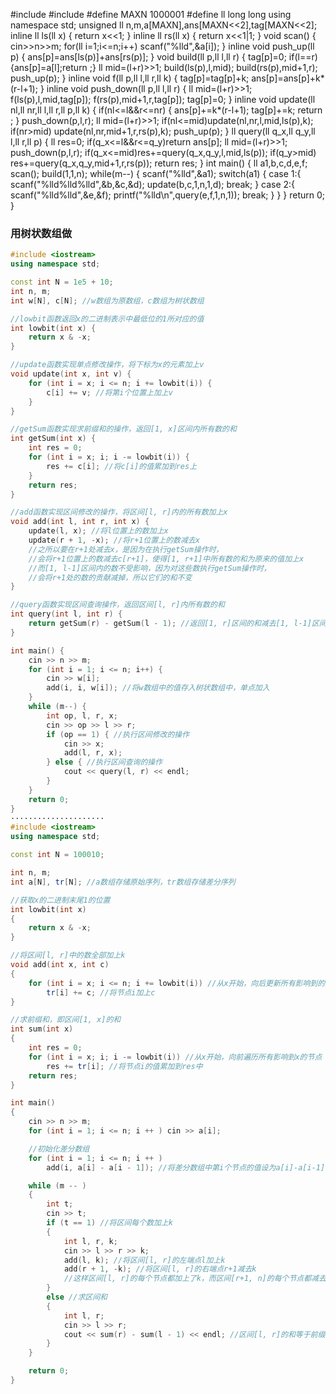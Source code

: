 #include<iostream>
#include<cstdio>
#define MAXN 1000001
#define ll long long
using namespace std;
unsigned ll n,m,a[MAXN],ans[MAXN<<2],tag[MAXN<<2];
inline ll ls(ll x)
{
    return x<<1;
}
inline ll rs(ll x)
{
    return x<<1|1;
}
void scan()
{
    cin>>n>>m;
    for(ll i=1;i<=n;i++)
    scanf("%lld",&a[i]);
}
inline void push_up(ll p)
{
    ans[p]=ans[ls(p)]+ans[rs(p)];
}
void build(ll p,ll l,ll r)
{
    tag[p]=0;
    if(l==r){ans[p]=a[l];return ;}
    ll mid=(l+r)>>1;
    build(ls(p),l,mid);
    build(rs(p),mid+1,r);
    push_up(p);
} 
inline void f(ll p,ll l,ll r,ll k)
{
    tag[p]=tag[p]+k;
    ans[p]=ans[p]+k*(r-l+1);
}
inline void push_down(ll p,ll l,ll r)
{
    ll mid=(l+r)>>1;
    f(ls(p),l,mid,tag[p]);
    f(rs(p),mid+1,r,tag[p]);
    tag[p]=0;
}
inline void update(ll nl,ll nr,ll l,ll r,ll p,ll k)
{
    if(nl<=l&&r<=nr)
    {
        ans[p]+=k*(r-l+1);
        tag[p]+=k;
        return ;
    }
    push_down(p,l,r);
    ll mid=(l+r)>>1;
    if(nl<=mid)update(nl,nr,l,mid,ls(p),k);
    if(nr>mid) update(nl,nr,mid+1,r,rs(p),k);
    push_up(p);
}
ll query(ll q_x,ll q_y,ll l,ll r,ll p)
{
    ll res=0;
    if(q_x<=l&&r<=q_y)return ans[p];
    ll mid=(l+r)>>1;
    push_down(p,l,r);
    if(q_x<=mid)res+=query(q_x,q_y,l,mid,ls(p));
    if(q_y>mid) res+=query(q_x,q_y,mid+1,r,rs(p));
    return res;
}
int main()
{
    ll a1,b,c,d,e,f;
    scan();
    build(1,1,n);
    while(m--)
    {
        scanf("%lld",&a1);
        switch(a1)
        {
            case 1:{
                scanf("%lld%lld%lld",&b,&c,&d);
                update(b,c,1,n,1,d);
                break;
            }
            case 2:{
                scanf("%lld%lld",&e,&f);
                printf("%lld\n",query(e,f,1,n,1));
                break;
            }
        }
    }
    return 0;
}


### 用树状数组做

```cpp
#include <iostream>
using namespace std;

const int N = 1e5 + 10;
int n, m;
int w[N], c[N]; //w数组为原数组，c数组为树状数组

//lowbit函数返回x的二进制表示中最低位的1所对应的值
int lowbit(int x) {
    return x & -x;
}

//update函数实现单点修改操作，将下标为x的元素加上v
void update(int x, int v) {
    for (int i = x; i <= n; i += lowbit(i)) {
        c[i] += v; //将第i个位置上加上v
    }
}

//getSum函数实现求前缀和的操作，返回[1, x]区间内所有数的和
int getSum(int x) {
    int res = 0;
    for (int i = x; i; i -= lowbit(i)) {
        res += c[i]; //将c[i]的值累加到res上
    }
    return res;
}

//add函数实现区间修改的操作，将区间[l, r]内的所有数加上x
void add(int l, int r, int x) {
    update(l, x); //将l位置上的数加上x
    update(r + 1, -x); //将r+1位置上的数减去x
    //之所以要在r+1处减去x，是因为在执行getSum操作时，
    //会将r+1位置上的数减去c[r+1]，使得[1, r+1]中所有数的和为原来的值加上x
    //而[1, l-1]区间内的数不受影响，因为对这些数执行getSum操作时，
    //会将r+1处的数的贡献减掉，所以它们的和不变
}

//query函数实现区间查询操作，返回区间[l, r]内所有数的和
int query(int l, int r) {
    return getSum(r) - getSum(l - 1); //返回[1, r]区间的和减去[1, l-1]区间的和
}

int main() {
    cin >> n >> m;
    for (int i = 1; i <= n; i++) {
        cin >> w[i];
        add(i, i, w[i]); //将w数组中的值存入树状数组中，单点加入
    }
    while (m--) {
        int op, l, r, x;
        cin >> op >> l >> r;
        if (op == 1) { //执行区间修改的操作
            cin >> x;
            add(l, r, x);
        } else { //执行区间查询的操作
            cout << query(l, r) << endl;
        }
    }
    return 0;
}
·····················
#include <iostream>
using namespace std;

const int N = 100010;

int n, m;
int a[N], tr[N]; //a数组存储原始序列，tr数组存储差分序列

//获取x的二进制末尾1的位置
int lowbit(int x)
{
    return x & -x;
}

//将区间[l, r]中的数全部加上k
void add(int x, int c)
{
    for (int i = x; i <= n; i += lowbit(i)) //从x开始，向后更新所有影响到的节点
        tr[i] += c; //将节点i加上c
}

//求前缀和，即区间[1, x]的和
int sum(int x)
{
    int res = 0;
    for (int i = x; i; i -= lowbit(i)) //从x开始，向前遍历所有影响到x的节点
        res += tr[i]; //将节点i的值累加到res中
    return res;
}

int main()
{
    cin >> n >> m;
    for (int i = 1; i <= n; i ++ ) cin >> a[i];

    //初始化差分数组
    for (int i = 1; i <= n; i ++ )
        add(i, a[i] - a[i - 1]); //将差分数组中第i个节点的值设为a[i]-a[i-1]

    while (m -- )
    {
        int t;
        cin >> t;
        if (t == 1) //将区间每个数加上k
        {
            int l, r, k;
            cin >> l >> r >> k;
            add(l, k); //将区间[l, r]的左端点l加上k
            add(r + 1, -k); //将区间[l, r]的右端点r+1减去k
            //这样区间[l, r]的每个节点都加上了k，而区间[r+1, n]的每个节点都减去了k，从而保证了区间和的正确性
        }
        else //求区间和
        {
            int l, r;
            cin >> l >> r;
            cout << sum(r) - sum(l - 1) << endl; //区间[l, r]的和等于前缀和sum(r)-前缀和sum(l-1)
        }
    }

    return 0;
}

```
